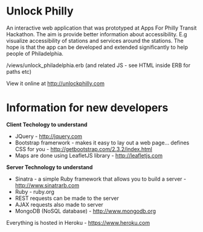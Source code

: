 Unlock Philly
====

An interactive web application that was prototyped at Apps For Philly Transit Hackathon.  The aim is provide better information about accessibility. E.g visualize accessibility of stations and services around the stations. The hope is that the app can be developed and extended significantly to help people of Philadelphia.

/views/unlock_philadelphia.erb (and related JS - see HTML inside ERB for paths etc)

View it online at http://unlockphilly.com

Information for new developers
====

**Client Techology to understand**
* JQuery - http://jquery.com
* Bootstrap framerwork - makes it easy to lay out a web page... defines CSS for you - http://getbootstrap.com/2.3.2/index.html
* Maps are done using LeafletJS library - http://leafletjs.com

**Server Technology to understand**
* Sinatra - a simple Ruby framework that allows you to build a server - http://www.sinatrarb.com
* Ruby - ruby.org
* REST requests can be made to the server 
* AJAX requests also made to server
* MongoDB (NoSQL database) - http://www.mongodb.org

Everything is hosted in Heroku - https://www.heroku.com

